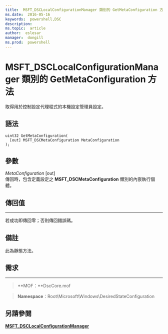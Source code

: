 ```yaml
---
title:  MSFT_DSCLocalConfigurationManager 類別的 GetMetaConfiguration 方法
ms.date:  2016-05-16
keywords:  powershell,DSC
description:  
ms.topic:  article
author:  eslesar
manager:  dongill
ms.prod:  powershell
---
```



# MSFT_DSCLocalConfigurationManager 類別的 GetMetaConfiguration 方法

取得用於控制設定代理程式的本機設定管理員設定。

語法
------

```mof
uint32 GetMetaConfiguration(
  [out] MSFT_DSCMetaConfiguration MetaConfiguration
);
```

參數
----------

*MetaConfiguration* \[out\]  
傳回時，包含定義設定之 **MSFT_DSCMetaConfiguration** 類別的內嵌執行個體。

## 傳回值
------------

若成功即傳回零；否則傳回錯誤碼。

## 備註

此為靜態方法。

## 需求
------------
>**MOF：**DscCore.mof

>**Namespace**：Root\Microsoft\Windows\DesiredStateConfiguration


## 另請參閱


[**MSFT_DSCLocalConfigurationManager**](msft-dsclocalconfigurationmanager.md)


 

 





<!--HONumber=May16_HO3-->


